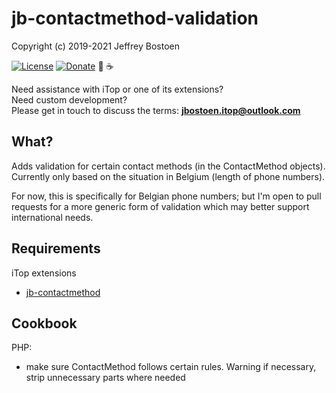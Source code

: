 # jb-contactmethod-validation
Copyright (c) 2019-2021 Jeffrey Bostoen

[![License](https://img.shields.io/github/license/jbostoen/iTop-custom-extensions)](https://github.com/jbostoen/iTop-custom-extensions/blob/master/license.md)
[![Donate](https://img.shields.io/badge/Donate-PayPal-green.svg)](https://www.paypal.me/jbostoen)
🍻 ☕

Need assistance with iTop or one of its extensions?  
Need custom development?  
Please get in touch to discuss the terms: **jbostoen.itop@outlook.com**


## What?
Adds validation for certain contact methods (in the ContactMethod objects).
Currently only based on the situation in Belgium (length of phone numbers).

For now, this is specifically for Belgian phone numbers; but I'm open to pull requests for a more generic form of validation which may better support international needs.


## Requirements

iTop extensions
* [jb-contactmethod](https://github.com/jbostoen/itop-jb-contactmethod)


## Cookbook

PHP:
* make sure ContactMethod follows certain rules. Warning if necessary, strip unnecessary parts where needed

